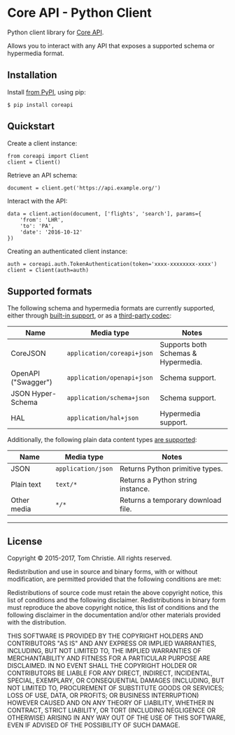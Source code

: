 # Core API - Python Client

Python client library for [Core API][core-api].

Allows you to interact with any API that exposes a supported schema or hypermedia format.

## Installation

Install [from PyPI][coreapi-pypi], using pip:

    $ pip install coreapi

## Quickstart

Create a client instance:

    from coreapi import Client
    client = Client()

Retrieve an API schema:

    document = client.get('https://api.example.org/')

Interact with the API:

    data = client.action(document, ['flights', 'search'], params={
        'from': 'LHR',
        'to': 'PA',
        'date': '2016-10-12'
    })

Creating an authenticated client instance:

    auth = coreapi.auth.TokenAuthentication(token='xxxx-xxxxxxxx-xxxx')
    client = Client(auth=auth)

## Supported formats

The following schema and hypermedia formats are currently supported, either
through [built-in support][built-in-codecs], or as a [third-party codec][third-party-codecs]:

Name                | Media type                 | Notes
--------------------|----------------------------|------------------------------------
CoreJSON            | `application/coreapi+json` | Supports both Schemas & Hypermedia.
OpenAPI ("Swagger") | `application/openapi+json` | Schema support.
JSON Hyper-Schema   | `application/schema+json`  | Schema support.
HAL                 | `application/hal+json`     | Hypermedia support.

Additionally, the following plain data content types [are supported][built-in-codecs]:

Name        | Media type         | Notes
------------|--------------------|---------------------------------
JSON        | `application/json` | Returns Python primitive types.
Plain text  | `text/*`           | Returns a Python string instance.
Other media | `*/*`              | Returns a temporary download file.

---

## License

Copyright © 2015-2017, Tom Christie.
All rights reserved.

Redistribution and use in source and binary forms, with or without
modification, are permitted provided that the following conditions are met:

Redistributions of source code must retain the above copyright notice, this
list of conditions and the following disclaimer.
Redistributions in binary form must reproduce the above copyright notice, this
list of conditions and the following disclaimer in the documentation and/or
other materials provided with the distribution.

THIS SOFTWARE IS PROVIDED BY THE COPYRIGHT HOLDERS AND CONTRIBUTORS "AS IS" AND
ANY EXPRESS OR IMPLIED WARRANTIES, INCLUDING, BUT NOT LIMITED TO, THE IMPLIED
WARRANTIES OF MERCHANTABILITY AND FITNESS FOR A PARTICULAR PURPOSE ARE
DISCLAIMED. IN NO EVENT SHALL THE COPYRIGHT HOLDER OR CONTRIBUTORS BE LIABLE
FOR ANY DIRECT, INDIRECT, INCIDENTAL, SPECIAL, EXEMPLARY, OR CONSEQUENTIAL DAMAGES
(INCLUDING, BUT NOT LIMITED TO, PROCUREMENT OF SUBSTITUTE GOODS OR
SERVICES; LOSS OF USE, DATA, OR PROFITS; OR BUSINESS INTERRUPTION) HOWEVER
CAUSED AND ON ANY THEORY OF LIABILITY, WHETHER IN CONTRACT, STRICT LIABILITY,
OR TORT (INCLUDING NEGLIGENCE OR OTHERWISE) ARISING IN ANY WAY OUT OF THE USE
OF THIS SOFTWARE, EVEN IF ADVISED OF THE POSSIBILITY OF SUCH DAMAGE.

[core-api]: http://www.coreapi.org/
[built-in-codecs]: api-guide/codecs.md#available-codecs
[third-party-codecs]: api-guide/codecs.md#external-packages
[coreapi-pypi]: https://pypi.python.org/pypi/coreapi
